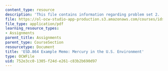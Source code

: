 ```yaml
---
content_type: resource
description: 'This file contains information regarding problem set 2. '
file: https://ol-ocw-studio-app-production.s3.amazonaws.com/courses/ids-410j-modeling-and-assessment-for-policy-spring-2013/752e3cc01305f24de261c83b2b690d97_MITESD_864S13_PS2_Q2Exmple.pdf
file_type: application/pdf
learning_resource_types:
- Assignments
parent_title: Assignments
parent_type: CourseSection
resourcetype: Document
title: 'ESD.864 Example Memo: Mercury in the U.S. Environment'
type: OCWFile
uid: 752e3cc0-1305-f24d-e261-c83b2b690d97
---
```

